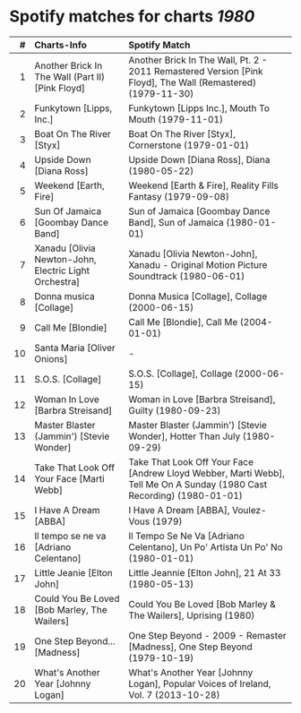 # Spotify matches for charts *1980*

|    # | Charts-Info                                           | Spotify Match                                                                                                          |
| ---: | :---------------------------------------------------- | :--------------------------------------------------------------------------------------------------------------------- |
|    1 | Another Brick In The Wall (Part II) [Pink Floyd]      | Another Brick In The Wall, Pt. 2 - 2011 Remastered Version [Pink Floyd], The Wall (Remastered) (1979-11-30)            |
|    2 | Funkytown [Lipps, Inc.]                               | Funkytown [Lipps Inc.], Mouth To Mouth (1979-11-01)                                                                    |
|    3 | Boat On The River [Styx]                              | Boat On The River [Styx], Cornerstone (1979-01-01)                                                                     |
|    4 | Upside Down [Diana Ross]                              | Upside Down [Diana Ross], Diana (1980-05-22)                                                                           |
|    5 | Weekend [Earth, Fire]                                 | Weekend [Earth & Fire], Reality Fills Fantasy (1979-09-08)                                                             |
|    6 | Sun Of Jamaica [Goombay Dance Band]                   | Sun of Jamaica [Goombay Dance Band], Sun of Jamaica (1980-01-01)                                                       |
|    7 | Xanadu [Olivia Newton-John, Electric Light Orchestra] | Xanadu [Olivia Newton-John], Xanadu - Original Motion Picture Soundtrack (1980-06-01)                                  |
|    8 | Donna musica [Collage]                                | Donna Musica [Collage], Collage (2000-06-15)                                                                           |
|    9 | Call Me [Blondie]                                     | Call Me [Blondie], Call Me (2004-01-01)                                                                                |
|   10 | Santa Maria [Oliver Onions]                           | -                                                                                                                      |
|   11 | S.O.S. [Collage]                                      | S.O.S. [Collage], Collage (2000-06-15)                                                                                 |
|   12 | Woman In Love [Barbra Streisand]                      | Woman in Love [Barbra Streisand], Guilty (1980-09-23)                                                                  |
|   13 | Master Blaster (Jammin') [Stevie Wonder]              | Master Blaster (Jammin') [Stevie Wonder], Hotter Than July (1980-09-29)                                                |
|   14 | Take That Look Off Your Face [Marti Webb]             | Take That Look Off Your Face [Andrew Lloyd Webber, Marti Webb], Tell Me On A Sunday (1980 Cast Recording) (1980-01-01) |
|   15 | I Have A Dream [ABBA]                                 | I Have A Dream [ABBA], Voulez-Vous (1979)                                                                              |
|   16 | Il tempo se ne va [Adriano Celentano]                 | Il Tempo Se Ne Va [Adriano Celentano], Un Po' Artista Un Po' No (1980-01-01)                                           |
|   17 | Little Jeanie [Elton John]                            | Little Jeannie [Elton John], 21 At 33 (1980-05-13)                                                                     |
|   18 | Could You Be Loved [Bob Marley, The Wailers]          | Could You Be Loved [Bob Marley & The Wailers], Uprising (1980)                                                         |
|   19 | One Step Beyond... [Madness]                          | One Step Beyond - 2009 - Remaster [Madness], One Step Beyond (1979-10-19)                                              |
|   20 | What's Another Year [Johnny Logan]                    | What's Another Year [Johnny Logan], Popular Voices of Ireland, Vol. 7 (2013-10-28)                                     |
